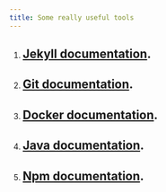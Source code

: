```yaml
---
title: Some really useful tools
---
```


1. ## **[Jekyll documentation](./nome_sito/_posts/2024-09-05-welcome-to-jekyll.markdown).**
2. ## **[Git documentation](./nome_sito/_posts/2024-09-06-welcome-to-git.markdown).**
3. ## **[Docker documentation](./nome_sito/_posts/2024-09-07-welcome-to-docker.markdown).**
4. ## **[Java documentation](./nome_sito/_posts/2024-09-08-welcome-to-java.markdown).**
5. ## **[Npm documentation](./nome_sito/_posts/2024-09-09-welcome-to-npm.markdown).**